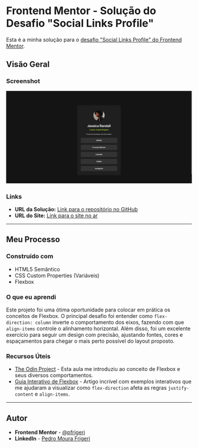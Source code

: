# Frontend Mentor - Solução do Desafio "Social Links Profile"

Esta é a minha solução para o [desafio "Social Links Profile" do Frontend Mentor](https://www.frontendmentor.io/challenges/social-links-profile-UG32l9m6dQ).

## Visão Geral

### Screenshot

![Screenshot do projeto finalizado](./screenshot.jpg)

### Links

- **URL da Solução:** [Link para o repositório no GitHub](https://github.com/pfrigeri/social-links-profile)
- **URL do Site:** [Link para o site no ar](https://seu-link-aqui.com)

---

## Meu Processo

### Construído com

- HTML5 Semântico
- CSS Custom Properties (Variáveis)
- Flexbox

### O que eu aprendi

Este projeto foi uma ótima oportunidade para colocar em prática os conceitos de Flexbox. O principal desafio foi entender como `flex-direction: column` inverte o comportamento dos eixos, fazendo com que `align-items` controle o alinhamento horizontal. Além disso, foi um excelente exercício para seguir um design com precisão, ajustando fontes, cores e espaçamentos para chegar o mais perto possível do layout proposto.

### Recursos Úteis

- [The Odin Project](https://www.theodinproject.com/lessons/foundations-alignment) - Esta aula me introduziu ao conceito de Flexbox e seus diversos comportamentos.
- [Guia Interativo de Flexbox](https://www.joshwcomeau.com/css/interactive-guide-to-flexbox/) - Artigo incrível com exemplos interativos que me ajudaram a visualizar como `flex-direction` afeta as regras `justify-content` e `align-items`.

---

## Autor

- **Frontend Mentor** - [@pfrigeri](https://www.frontendmentor.io/profile/pfrigeri)
- **LinkedIn** - [Pedro Moura Frigeri](https://www.linkedin.com/in/pedro-frigeri/)
